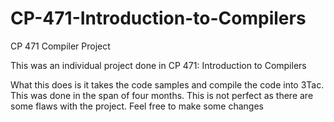 # CP-471-Introduction-to-Compilers
CP 471 Compiler Project

This was an individual project done in CP 471: Introduction to Compilers

What this does is it takes the code samples and compile the code into 3Tac. This was done in the span of four months. This is not perfect as there are some flaws with the project. Feel free to make some changes
